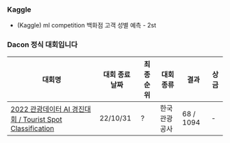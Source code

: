### Kaggle 

- (Kaggle) ml competition 백화점 고객 성별 예측 - 2st

### Dacon 정식 대회입니다

|대회명|대회 종료 날짜|최종 순위|대회종류|결과|상금|
|-|-|-|-|-|-|
|[2022 관광데이터 AI 경진대회 / Tourist Spot Classification](./Tourist%20Spot%20Classification)|22/10/31|?|한국관광공사|68 / 1094|-|


